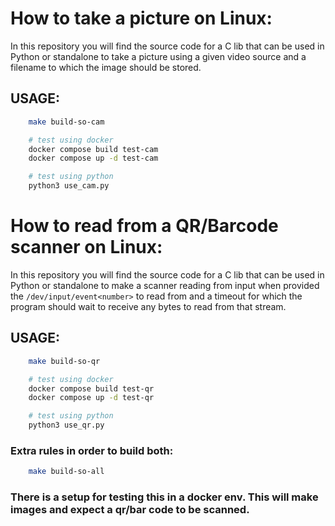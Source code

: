 # How to take a picture on Linux:
In this repository you will find the source code for a C lib that can be used in Python or standalone to take a picture using a given video source and a filename to which the image should be stored.
## USAGE:
```bash
    make build-so-cam

    # test using docker
    docker compose build test-cam
    docker compose up -d test-cam

    # test using python
    python3 use_cam.py
```

# How to read from a QR/Barcode scanner on Linux:
In this repository you will find the source code for a C lib that can be used in Python or standalone to make a scanner reading from input when provided the `/dev/input/event<number>` to read from and a timeout for which the program should wait to receive any bytes to read from that stream.
## USAGE:
```bash
    make build-so-qr

    # test using docker
    docker compose build test-qr
    docker compose up -d test-qr

    # test using python
    python3 use_qr.py
```

### Extra rules in order to build both:
```bash
    make build-so-all
```

### There is a setup for testing this in a docker env. This will make images and expect a qr/bar code to be scanned.
